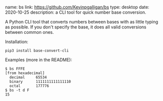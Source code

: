 name: bs
link: https://github.com/Kevinpgalligan/bs
type: desktop
date: 2020-10-25
description: a CLI tool for quick number base conversion.

A Python CLI tool that converts numbers between bases with as little typing as possible. If you don't specify the base, it does all valid conversions between common ones.

Installation:

    pip3 install base-convert-cli

Examples (more in the README):

	$ bs FFFE
	[from hexadecimal]
	  decimal     65534
	  binary      1111111111111110
	  octal       177776
	$ bs -t d F
	15
